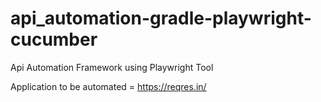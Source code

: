# api_automation-gradle-playwright-cucumber
Api Automation Framework using Playwright Tool

Application to be automated = https://reqres.in/
